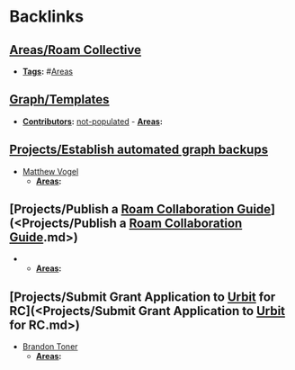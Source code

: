 
# Backlinks
## [Areas/Roam Collective](<Areas/Roam Collective.md>)
- **[Tags](<Tags.md>):** #[Areas](<Areas.md>)

## [Graph/Templates](<Graph/Templates.md>)
- **[Contributors](<Contributors.md>):** [not-populated](<not-populated.md>)
                - **[Areas](<Areas.md>):**

## [Projects/Establish automated graph backups](<Projects/Establish automated graph backups.md>)
- [Matthew Vogel](<Matthew Vogel.md>)
    - **[Areas](<Areas.md>):**

## [Projects/Publish a [Roam Collaboration Guide](<Roam Collaboration Guide.md>)](<Projects/Publish a [Roam Collaboration Guide](<Roam Collaboration Guide.md>).md>)
- 
    - **[Areas](<Areas.md>):**

## [Projects/Submit Grant Application to [Urbit](<Urbit.md>) for RC](<Projects/Submit Grant Application to [Urbit](<Urbit.md>) for RC.md>)
- [Brandon Toner](<Brandon Toner.md>)
    - **[Areas](<Areas.md>):**


